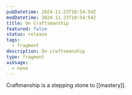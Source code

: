 ```yaml
---
pubDatetime: 2024-11-23T10:54:54Z
modDatetime: 2024-11-23T10:54:54Z
title: On Craftsmanship
featured: false
status: release
tags:
  - fragment
description: On craftsmanship
type: fragment
aiUsage:
  - none
---
```


Craftmanship is a stepping stone to [[mastery]].